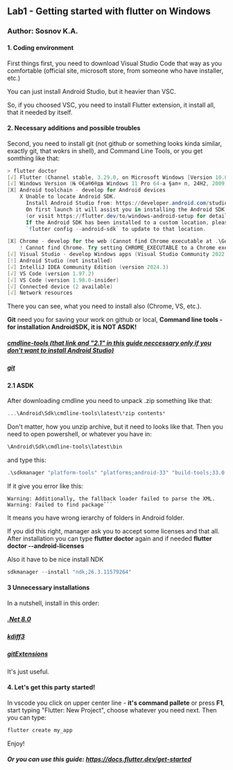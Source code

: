 ## Lab1 - Getting started with flutter on Windows

### Author: Sosnov K.A.

#### 1. Coding environment
First things first, you need to download Visual Studio Code that way as you comfortable (official site, microsoft store, from someone who have installer, etc.)

You can just install Android Studio, but it heavier than VSC.

So, if you choosed VSC, you need to install Flutter extension, it install all, that it needed by itself.

#### 2. Necessary additions and possible troubles
Second, you need to install git (not github or something looks kinda similar, exactly git, that wokrs in shell), and Command Line Tools, or you get somthing like that:

```powershell
> flutter doctor
[√] Flutter (Channel stable, 3.29.0, on Microsoft Windows [Version 10.0.26100.3194], locale ru-RU)
[√] Windows Version (Њ ©Єа®б®дв Windows 11 Pro 64-а §ап¤­ п, 24H2, 2009)
[X] Android toolchain - develop for Android devices
    X Unable to locate Android SDK.
      Install Android Studio from: https://developer.android.com/studio/index.html
      On first launch it will assist you in installing the Android SDK components.
      (or visit https://flutter.dev/to/windows-android-setup for detailed instructions).
      If the Android SDK has been installed to a custom location, please use
      `flutter config --android-sdk` to update to that location.

[X] Chrome - develop for the web (Cannot find Chrome executable at .\Google\Chrome\Application\chrome.exe)
    ! Cannot find Chrome. Try setting CHROME_EXECUTABLE to a Chrome executable.
[√] Visual Studio - develop Windows apps (Visual Studio Community 2022 17.13.0)
[!] Android Studio (not installed)
[√] IntelliJ IDEA Community Edition (version 2024.3)
[√] VS Code (version 1.97.2)
[√] VS Code (version 1.98.0-insider)
[√] Connected device (2 available)
[√] Network resources
```
There you can see, what you need to install also (Chrome, VS, etc.).

**Git** need you for saving your work on github or local, **Command line tools - for installation AndroidSDK, it is NOT ASDK!**


##### [cmdline-tools (that link and "2.1" in this guide neccessary only if you don't want to install Android Studio)](https://developer.android.com/studio?hl=ru#command-tools)
##### [git](https://git-scm.com/downloads/win)

#### 2.1 ASDK
After downloading cmdline you need to unpack .zip something like that:
```powershell
...\Android\Sdk\cmdline-tools\latest\*zip contents*
```
Don't matter, how you unzip archive, but it need to looks like that.
Then you need to open powershell, or whatever you have in:
```powershell
\Android\Sdk\cmdline-tools\latest\bin
```
and type this:
```powershell
.\sdkmanager "platform-tools" "platforms;android-33" "build-tools;33.0.0"
```
If it give you error like this:
```Warning: Errors during XML parse:
Warning: Additionally, the fallback loader failed to parse the XML.
Warning: Failed to find package```
```
It means you have wrong ierarchy of folders in Android folder.

If you did this right, manager ask you to accept some licenses and that all. After installation you can type **flutter doctor** again and if needed **flutter doctor --android-licenses**

Also it have to be nice install NDK
```powershell
sdkmanager --install "ndk;26.3.11579264"
```

#### 3 Unnecessary installations
In a nutshell, install in this order:

##### [.Net 8.0](https://dotnet.microsoft.com/ru-ru/download/dotnet/8.0)
##### [kdiff3](https://kdiff3.sourceforge.net/)
##### [gitExtensions](https://gitextensions.github.io/)

It's just useful.

#### 4. Let's get this party started!
In vscode you click on upper center line - **it's command pallete** or press **F1**, start typing "Flutter: New Project", choose whatever you need next. Then you can type:
```powershell
flutter create my_app
```
Enjoy!

##### Or you can use this guide: https://docs.flutter.dev/get-started

